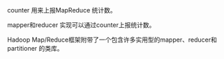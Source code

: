counter 用来上报MapReduce 统计数。  

mapper和reducer 实现可以通过counter上报统计数。  

Hadoop Map/Reduce框架附带了一个包含许多实用型的mapper、reducer和partitioner 的类库。  
